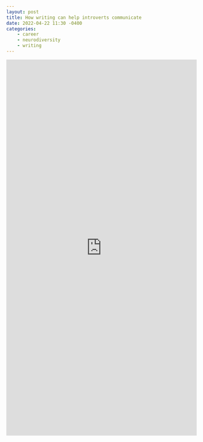 ```yaml
---
layout: post
title: How writing can help introverts communicate
date: 2022-04-22 11:30 -0400
categories: 
    - career
    - neurodiversity
    - writing
---
```

<iframe src="https://www.linkedin.com/embed/feed/update/urn:li:share:6924371471754571776" height="995" width="504" frameborder="0" allowfullscreen="" title="Embedded post"></iframe>